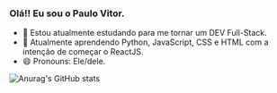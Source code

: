 ### Olá!! Eu sou o Paulo Vitor.

- 🔭 Estou atualmente estudando para me tornar um DEV Full-Stack.
- 🌱 Atualmente aprendendo Python, JavaScript, CSS e HTML com a intenção de começar o ReactJS.
- 😄 Pronouns: Ele/dele.

![Anurag's GitHub stats](https://github-readme-stats.vercel.app/api?username=anuraghazra&show_icons=true&theme=radical)

<div>
  <a href="https://github.com/PauloVitorr">

</div>
  
